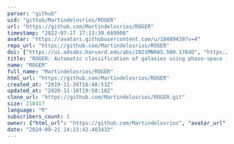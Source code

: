 ```yaml
---
parser: "github"
uid: "github/Martindelosrios/ROGER"
url: "https://github.com/Martindelosrios/ROGER"
timestamp: "2022-07-17 17:13:39.689908"
avatar: "https://avatars.githubusercontent.com/u/18489439?v=4"
repo_url: "https://github.com/Martindelosrios/ROGER"
doi: ["https://ui.adsabs.harvard.edu/abs/2021MNRAS.500.1784D", "https://ui.adsabs.harvard.edu/abs/2020ascl.soft10011D/abstract"]
title: "ROGER: Automatic classification of galaxies using phase-space information"
name: "ROGER"
full_name: "Martindelosrios/ROGER"
html_url: "https://github.com/Martindelosrios/ROGER"
created_at: "2019-11-26T16:48:53Z"
updated_at: "2020-11-16T19:50:18Z"
clone_url: "https://github.com/Martindelosrios/ROGER.git"
size: 210417
language: "R"
subscribers_count: 1
owner: {"html_url": "https://github.com/Martindelosrios", "avatar_url": "https://avatars.githubusercontent.com/u/18489439?v=4", "login": "Martindelosrios", "type": "User"}
date: "2024-09-21 14:23:42.483433"
---
```

